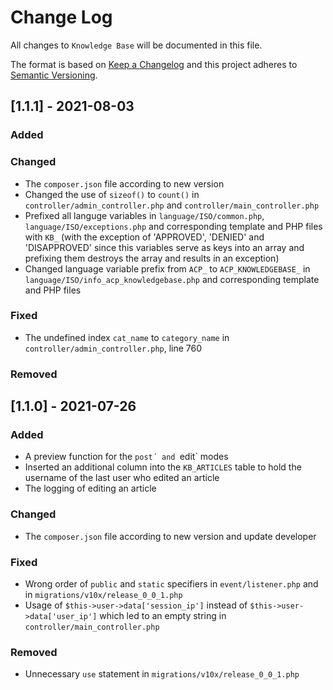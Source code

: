# Change Log
All changes to `Knowledge Base` will be documented in this file.

The format is based on [Keep a Changelog](http://keepachangelog.com/)
and this project adheres to [Semantic Versioning](http://semver.org/).
  
## [1.1.1] - 2021-08-03

### Added
  
### Changed
-	The `composer.json` file according to new version
-	Changed the use of `sizeof()` to `count()` in `controller/admin_controller.php` and `controller/main_controller.php`
-	Prefixed all languge variables in `language/ISO/common.php`, `language/ISO/exceptions.php` and corresponding template and PHP files with `KB_`
	(with the exception of 'APPROVED', 'DENIED' and 'DISAPPROVED' since this variables serve as keys into an array and prefixing them destroys the array
	and results in an exception)
-	Changed language variable prefix from `ACP_` to `ACP_KNOWLEDGEBASE_` in `language/ISO/info_acp_knowledgebase.php` and corresponding template and
	PHP files
  
### Fixed
-	The undefined index `cat_name` to `category_name` in `controller/admin_controller.php`, line 760
  
### Removed

    
## [1.1.0] - 2021-07-26

### Added
-	A preview function for the `post´ and `edit` modes
-	Inserted an additional column into the `KB_ARTICLES` table to hold the username of the last user who edited an article
-	The logging of editing an article
  
### Changed
-	The `composer.json` file according to new version and update developer
  
### Fixed
-	Wrong order of `public` and `static` specifiers in `event/listener.php` and in `migrations/v10x/release_0_0_1.php`
-	Usage of `$this->user->data['session_ip']` instead of `$this->user->data['user_ip']` which led to an empty string in `controller/main_controller.php`
  
### Removed
-	Unnecessary `use` statement in `migrations/v10x/release_0_0_1.php`
  
